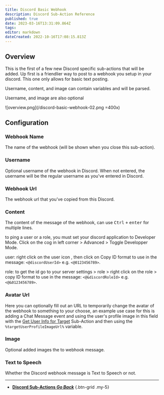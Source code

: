 ```yaml
---
title: Discord Basic Webhook
description: Discord Sub-Action Reference
published: true
date: 2023-03-16T13:31:09.864Z
tags: 
editor: markdown
dateCreated: 2022-10-16T17:08:15.813Z
---
```


## Overview
This is the first of a few new Discord specific sub-actions that will be added.  Up first is a friendlier way to post to a webhook you setup in your discord.  This one only allows for basic text posting.

Username, content, and image can contain variables and will be parsed.

Username, and image are also optional

![overview.png](/discord-basic-webhook-02.png =400x)

## Configuration
### Webhook Name
The name of the webhook (will be shown when you close this sub-action).

### Username
Optional username of the webhook in Discord. When not entered, the username will be the regular username as you've entered in Discord.

### Webhook Url
The webhook url that you've copied from this Discord.

### Content
The content of the message of the webhook, can use <kbd>Ctrl</kbd> <kbd>+</kbd> <kbd>enter</kbd> for multiple lines.

to ping a user or a role, you must set your discord application to Developer Mode. Click on the cog in left corner > Advanced > Toggle Developper Mode.

user: right click on the user icon , then click on Copy ID 
format to use in the message: `<@discordUserId>` e.g. `<@0123456789>`.

role: to get the id go to your server settings > role > right click on the role > copy ID 
format to use in the message: `<@&discordRoleId>` e.g. `<@&0123456789>`.

### Avatar Url
Here you can optionally fill out an URL to temporarily change the avatar of the webhook to something to your choose, an example use case for this is adding a Chat Message event and using the user's profile image in this field with the [Get User Info for Target](/Sub-Actions/Twitch/Get-User-Info-for-Target) Sub-Action and then using the `%targetUserProfileImageUrl%` variable.

### Image
Optional added images the to webhook message.

### Text to Speech
Whether the Discord webhook message is Text to Speech or not.

---

- [<i class="mdi mdi-chevron-left"></i> **Discord Sub-Actions *Go Back***](/Sub-Actions/Discord)
{.btn-grid .my-5}